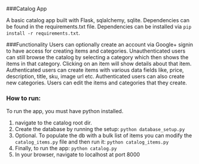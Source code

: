 ###Catalog App

A basic catalog app built with Flask, sqlalchemy, sqlite. Dependencies can be found in the requirements.txt file. Dependencies can be installed via `pip install -r requirements.txt`. 

###Functionality
Users can optionally create an account via Google+ signin to have access for creating items and categories. Unauthenticated users can still browse the catalog by selecting a category which then shows the items in that category. Clicking on an item will show details about that item. Authenticated users can create items with various data fields like, price, description, title, sku, image url etc. Authenticated users can also create new categories. Users can edit the items and categories that they create. 


### How to run:

To run the app, you must have python installed.
1. navigate to the catalog root dir.
2. Create the database by running the setup: `python database_setup.py`
3. Optional. To populate the db with a bulk list of items you can modify the `catalog_items.py` file and then run it: `python catalog_items.py`
4. Finally, to run the app: `python catalog.py` 
5. In your browser, navigate to localhost at port 8000

